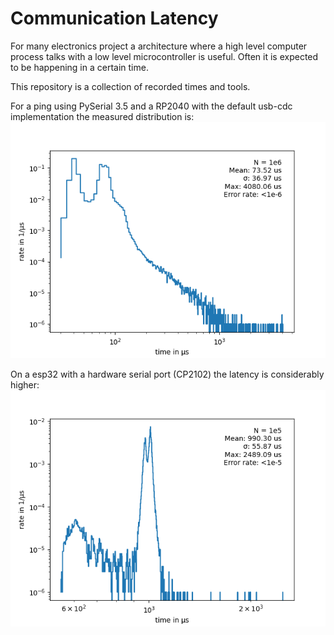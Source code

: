 # Communication Latency
For many electronics project a architecture where a high level computer process talks with a low level microcontroller is useful.
Often it is expected to be happening in a certain time.

This repository is a collection of recorded times and tools.

For a ping using PySerial 3.5 and a RP2040 with the default usb-cdc implementation the measured distribution is:
![](figures/pyserial_rp2040.png)

On a esp32 with a hardware serial port (CP2102) the latency is considerably higher:
![](figures/pyserial_esp32.png)